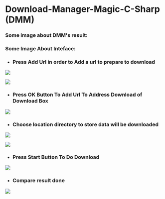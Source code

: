# Download-Manager-Magic-C-Sharp (DMM)

### Some image about DMM's result:

### Some Image About Inteface:

+ ### Press Add Url in order to Add a url to prepare to download

![](https://lh3.googleusercontent.com/Dqc9Y3q_s7cvrsvjmhIomLS4dWBfJOtQZzajQq9HRNik4o1FqXm7_ivnayNun_ucxrXNaxLlBQrZ2JKt0d_rposLuYKkWa5iGO9HvO1Y70RbOtOkV-88MQJmyaKrTj_lOo5qzCrzA0mzhYoIGSx8pYlJw2d4PWiObubjHqA-7Mw8D2IX_plVRgbLlj78F-plk_EXeE2SRCNhp9DomnQUNyzoHaBJEtNzIaCIzIG_YGVhyRAhPJOxql1aLDiHCTA0ow57GnA7C0zSU_dyZVfAtwB1W0WXKfzoLLwVnpdTg_mlSEUATSjqZXlG3M76__B1_o-1xXXJXGffSpPAVqTzhl3nZMM7UtK7-8tjojRpkl8DYL1wP98-o5IjhUlNiwk1XA3kZQIG6LHgOF_-zN1l9M7hbBWsqK93cimaIc-j7nLQorhaYMXA61mZ8itr0Hg5oxOkolv9c3KwoNFz1_mw0t1hEa1rcNlQhdth4qh5BZS9PGfW08hBpqVaEMyiNh_3-3W8iGzic78oRHfzdFfFWshMRIwyvGglGHq-ogqYHaSGCrFH9sQCl1-37i92OxFZdRRXJjSKQgBG7S0CWICX_pi7V8BCnmRQlbP-wTg=w838-h365-no)


![](https://lh3.googleusercontent.com/FwUpODmHX2UfVyapdJos1YQIlNQt3otCpjphbJQnDc0B4R5wem24MTBlOGvlJF6E06EwS_SdO-APVNxrQJ40aSV0Rjjl7Gw06K-eFLRYt0G_SkLHD-j4_dUhCpjh6TZ_Q-r8rzOCxmCkrAoIeOUovDO5HiNvlrmc5Ltn_ZOGtaMDkjDtViohMHQMgROnvIY4AkJRDi0etsLywD-0AXgAOTlpWE3eLb9MBzlYX9l2VsKM7yHBOuMvVkOhq2KsONnFOI5quPr8ZpNFQsocnNIRCIBXgqTMFnoM7r21zHq-j-7FN7EZ2dJACLz3Yho9evoYlEDXDiARrviJIT0KMwItbvJ8Mi-s8DARczI1yHrBw3KuAERpb-1LQtDmCaJoQoEV_P2jrivSVhp6ZnOfJhdgH10IbZTF8mlR9pDyCm-lvPE91KR5lk0hW5FR2znVqnudXV9qGG-qQ5GfySqZ3HXtwb55tje_87jEY61D4nvRtmUe35w0OD8z8PtHmNgN2ZlB_1RADSnbXaO_rhH7HVcFfF7KtTy0A_kf27bZ4iUiQWbdp5Y8JT87KWkC8T-I4LKwHOg5TO230CY5vHm2l9UMSsIGM67pcV9dZpXeR821_OYqCNhDpaJg83VR-JjxVcbM22o_nBxDeUV0awlRPcySoZ2aS-ymXOrN=w847-h387-no)


+ ### Press OK Button To Add Url To Address Download of Download Box

![](https://lh3.googleusercontent.com/yTxG2xwHRb4CLtzdkuzmyJJ5WhHZO_u9x_MWMd2Fg7pKC3pFhYIcFZwEj_Z7KsWmtYFqV04Qn5hhbtb3f5TDriSw16t-3bGrFjYgz2v2ft_AygsmZtdfE-ze1CFTx3aT5ZRRUHHwKxh6o0-CBKigVF5fkY_aVUWC8arwZWOhew9JuI2tT_hQp4OHn6XXw2i26f9jp-MbuxNpURzDN6sRb01WNDQ6qqXWbCwjrHqJtEzrv3EQIs2Nrt5dgsepOEwrfXElt433nTUAR2x6YmhZpQ_VlUFniWhNFip3blytgJ-LcMZuDY3y3zTQSLceeB-cQOkBD1FW2og1ITJxm18SiHfmaGQ4ch44X6YFyN32KF0HyvqpQJ5xFfONI5bdYfjMQ0tX0gvYoZmSwhk4vD2toeHpLAS2c20n4m8DEXGSLa04pWgKXBAti6rgv8ga7Up-VSlfbZejHJy1Ye_3edmQ97CLof49JtqfPYGTACcL_gPI8kz-bizoQawbYdS0-hnBwr5qTPd0DL3ypyt5zeQJkySDTlLKJdv6Pd1erJNSqTbUVKX1WLNL5LJYNlLO-ejslOZIKK645DEC3EbOZ8H8-RLJx0XdTnTRWqQCPzm7RWCeP2TP7bCYxa3FQ-KqEl9htj0PGwrtmdPTB71ymLHAI58qJtaTX-2q=w895-h461-no)


+ ### Choose location directory to store data will be downloaded

![](https://lh3.googleusercontent.com/yTxG2xwHRb4CLtzdkuzmyJJ5WhHZO_u9x_MWMd2Fg7pKC3pFhYIcFZwEj_Z7KsWmtYFqV04Qn5hhbtb3f5TDriSw16t-3bGrFjYgz2v2ft_AygsmZtdfE-ze1CFTx3aT5ZRRUHHwKxh6o0-CBKigVF5fkY_aVUWC8arwZWOhew9JuI2tT_hQp4OHn6XXw2i26f9jp-MbuxNpURzDN6sRb01WNDQ6qqXWbCwjrHqJtEzrv3EQIs2Nrt5dgsepOEwrfXElt433nTUAR2x6YmhZpQ_VlUFniWhNFip3blytgJ-LcMZuDY3y3zTQSLceeB-cQOkBD1FW2og1ITJxm18SiHfmaGQ4ch44X6YFyN32KF0HyvqpQJ5xFfONI5bdYfjMQ0tX0gvYoZmSwhk4vD2toeHpLAS2c20n4m8DEXGSLa04pWgKXBAti6rgv8ga7Up-VSlfbZejHJy1Ye_3edmQ97CLof49JtqfPYGTACcL_gPI8kz-bizoQawbYdS0-hnBwr5qTPd0DL3ypyt5zeQJkySDTlLKJdv6Pd1erJNSqTbUVKX1WLNL5LJYNlLO-ejslOZIKK645DEC3EbOZ8H8-RLJx0XdTnTRWqQCPzm7RWCeP2TP7bCYxa3FQ-KqEl9htj0PGwrtmdPTB71ymLHAI58qJtaTX-2q=w895-h461-no)

![](https://lh3.googleusercontent.com/0vwzUVnEvhUkXaJXoYJcRlv6YGyXg5wC9MGMtQ36pWo_Y5PqEBXM2Lt4gql261GLExcLwmqte7WhlsYTeNkZ4mhuSMYFV6g4faDhNcvUon5p-w8OaLHKB6SG6gI5hXIJA1gNnfQCQ8gGvZZTYa2ADSxjAJkXOON1cJbVPanxo77BcKp0Nb65QJzrLHGkdQUEFz7_ESfSYujWeGAIdt9CpgkQ1lffPG96UVruZdHlI7pgJLnxgaNKGRqKo0d3Qk-GmRl8YdvfEtL7bUsDwX85gqYiNGneGaniK9K5oloD_L3WwYNJzwEl2b9Ar6VDcJfNu6eLd8Ysx35udfwP6_SbQZCFIRQFtvvEGzHFXuTrt0xw6yLO_DG0FUwiM-iLFbfGV3_b1EjveeAEzQcGq7WCS4eVT4FbkPCodN5O6KbiIKQXPUhThpJ7DVI6nx3vVYk_vKGGIYS1BsQuBbdnarEaXBb9ahLfeZwJYNg9J5T_3LiNdVWOprrxd3Dmww_nd4xBR94dvXI78r233h5nIFUZw4oD706N333TJIPG3gAX4Qc7IF_9x05VcjbROwf7AwZW4Z9LmtEuk9EUgLM3cO7uWDPDN_RrlI-UmYmaXLxt9THqZUwWckioa7iGm2C-JQ5fv3IXIZNeiDueS_r4CtS04Q6Ob1NceX7p=w897-h428-no)

+ ### Press Start Button To Do Download

![](https://lh3.googleusercontent.com/TPEiWuQb6URtbC2HQHCOKXmerODi8aSSsLv93O18B_O-ipxx4WIcXf4jg2KXRhLfGygEGdBPRDP5aeCuxlpFrtxBLtwT56I-kAl3Q6zu-fFTuBHTxN93Rx-dI_fgKxBRIavs2Y-G751c5UpveeDSnm-bT6dAfyRNWJRrj_qn0nxxRN7v7GE2Sj3pjZHtpurTu3CqDrhyM3mGLbHyH7F6uwWXvKUM53dev8gt7Z0O4FFo62MUJwosaNr3xoLXztKe4ZSichDrLd01t_Ay2KLL7omNrKqmusYrY3aax_T3WZGlvYuya4PFfYNU_Kkd5RB54s7UieJsg5QdbTwWFbEMqlxQ89N_XHfhwVsLiSg1RC-bXAmzNQ1XEMuC3cdtKznmMsWo7lnYjkYZjFAoQ91ts43V97MP-LveE7aR6qGVHRkqfv9mzPI1wKXZevRs9y9xJzSvmuAkVKDbt-mq2MpW_EQzMAEVYL1vy6ZeD8dD_GFUWX3Q9f-9WSS1Co73Fo1k8t_DSL5emR6NxkAx8d3trQ-VP9fMvUEnHAQXsfaWGwzvlzl2uLHxKRlPkST-MyGJ6Fmq56a8SOqb5UhSsAp56x_JwCI4YOxVqpYJVpfXKEcihNa0_aUQPHxAEGt663xbvHOrv5ywSDRw0lRghlRhyzUUgWPDXpym=w857-h385-no)

+ ### Compare result done
![](https://lh3.googleusercontent.com/NUq4x1YjSciIVNztOFbXw_Q2tljcxZIqrt3lwJupWJOyGj0EyFXYXdrb9GjJH6fjQrKHCT9ejMCtVX6iDwuMJzhnE7666V5R6L7y_MLyXVeagVgl5m8-glxh1y8SEoxGCgzOM67Qbb0DtqBOabdV3TggZE9cE4klKinmsd_zWCYCboT59x6e-ngCoFThttVwLfmZVKcRONZuHjHSTUh4Pn4D-KClYHecqHv9dRXahR6kgAV0lRB84eAuGdg_P-jFAiJc7x6lplLj4i-M_d3lgZQ8etBByC4h5CYNnPrN0hMYE_2bwMup0o3DKQOrMxycV0FknTlDXSq0VRl7JJ8cE9N5JWbVInjEg3DaPuu_0hOw2Teuq6FrzYUIAdRoRybk8U5dRWpUG0LjxfqvLZQ5V4hSEhVBD-iqT3XSnsv0_zZspoi87ux3U51dlHycBZDbilOURwAoieKXWagMGzkzga8gglb5uVg-fq64Z4HPA9GbX5lEwh9CnKToN9Jy-6rCdSbtnR_Y-QEQD6_QuBRYMH9onp3ZM5EQ1YyVYb2BURd1spGyWZINydZ8rUK8iPJdrhE1rdKGV3WYgk9qjAsnsLi_WN8qh_t5EDJEVyx9vVyLMeRn5vxguttXAtrrCdhzLTsw3JdwpSaIYIrA9uUO-eBHuvHW4Y37=w843-h324-no)
